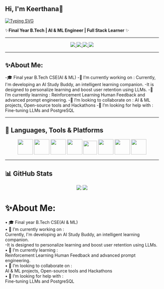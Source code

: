##                              Hi, I'm Keerthana👋
[![Typing SVG](https://readme-typing-svg.herokuapp.com?font=Times+new+roman&weight=500&pause=1000&color=7D9B68F9&width=435&lines=AI+%26+ML+Enthusiast+%7C+Tech+Explorer;Crafting+scalable+ML+applications;Building+responsive+and+performance-driven+websites;Always+Learning%2C+always+coding)](https://git.io/typing-svg)

✨**Final Year B.Tech | AI & ML Engineer | Full Stack Learner** ✨  

---
 

<p align="center">
  <a href="https://linkedin.com/in/your-linkedin"> <img src="https://img.shields.io/badge/LINKEDIN-0077B5?style=for-the-badge&logo=linkedin&logoColor=white"/> </a>
  <a href="https://leetcode.com/your-leetcode"> <img src="https://img.shields.io/badge/LEETCODE-F89F1B?style=for-the-badge&logo=leetcode&logoColor=black"/> </a>
  <a href="https://codechef.com/your-codechef"> <img src="https://img.shields.io/badge/CODECHEF-5B4638?style=for-the-badge&logo=codechef&logoColor=white"/> </a>
  <a href="mailto:yourmail@gmail.com"> <img src="https://img.shields.io/badge/EMAIL-D14836?style=for-the-badge&logo=gmail&logoColor=white"/> </a>
</p>

---

## ✨About Me:
-🎓 Final year B.Tech CSE(AI & ML)                                                              -🔭 I’m currently working on :                                                                      Currently, I'm developing an AI Study Buddy, an intelligent learning companion.                  -It is designed to personalize learning and boost user retention using LLMs.                 -🌱 I’m currently learning :                                                                         Reinforcement Learning Human Feedback and advanced prompt engineering.                      -👯 I’m looking to collaborate on :                                                                  AI & ML projects, Open-source tools and Hackathons                                           -🤔 I’m looking for help with :                                                                      Fine-tuning LLMs and PostgreSQL 

---

## 🧠 Languages, Tools & Platforms

<p align="center">
  <img src="https://cdn.jsdelivr.net/gh/devicons/devicon/icons/python/python-original.svg" width="50px" />
  <img src="https://cdn.jsdelivr.net/gh/devicons/devicon/icons/java/java-original.svg" width="50px" />
  <img src="https://cdn.jsdelivr.net/gh/devicons/devicon/icons/html5/html5-original.svg" width="50px" />
  <img src="https://cdn.jsdelivr.net/gh/devicons/devicon/icons/css3/css3-original.svg" width="50px" />
 <img src="https://cdn.jsdelivr.net/gh/devicons/devicon/icons/react/react-original.svg" width="45px" />
  <img src="https://cdn.jsdelivr.net/gh/devicons/devicon/icons/git/git-original.svg" width="50px" />
  <img src="https://cdn.jsdelivr.net/gh/devicons/devicon/icons/figma/figma-original.svg" width="50px" />
  <img src="https://cdn.jsdelivr.net/gh/devicons/devicon/icons/vscode/vscode-original.svg" width="50px" />
</p>

---

## 📊 GitHub Stats

<p align="center">
  <img src="https://github-readme-stats.vercel.app/api?username=yourusername&show_icons=true&theme=tokyonight" />
  <img src="https://github-readme-streak-stats.herokuapp.com/?user=yourusername&theme=tokyonight" />
</p>


# ✨About Me:

• 🎓 Final year B.Tech CSE(AI & ML)                                                               
• 🔭 I’m currently working on :                                                                   
     Currently, I'm developing an AI Study Buddy, an intelligent learning companion.                  
     -It is designed to personalize learning and boost user retention using LLMs.                     
• 🌱 I’m currently learning :                                                                     
      Reinforcement Learning Human Feedback and advanced prompt engineering.                          
• 👯 I’m looking to collaborate on :                                                              
      AI & ML projects, Open-source tools and Hackathons                                              
• 🤔 I’m looking for help with :                                                                  
      Fine-tuning LLMs and PostgreSQL 

